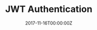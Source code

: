 ---
title: JWT Authentication
summary:  A basic authentication system built using Node.js, MongoDB, Mongoose, EJS, and JSON Web Token (JWT) for authentication.
tags:
  - Others
date: '2017-11-16T00:00:00Z'
weight: 1

# Optional external URL for project (replaces project detail page).
external_link: 'https://github.com/tusharmalankiya/node-jwt-authentication'

image:
  caption: ''
  focal_point: Smart
---